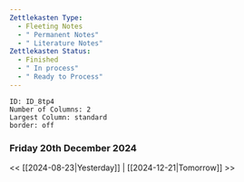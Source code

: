 ```yaml
---
Zettlekasten Type:
  - Fleeting Notes
  - " Permanent Notes"
  - " Literature Notes"
Zettlekasten Status:
  - Finished
  - " In process"
  - " Ready to Process"
---
```


```start-multi-column
ID: ID_8tp4
Number of Columns: 2
Largest Column: standard
border: off
```

### Friday 20th December 2024 
<< [[2024-08-23|Yesterday]] | [[2024-12-21|Tomorrow]] >>

